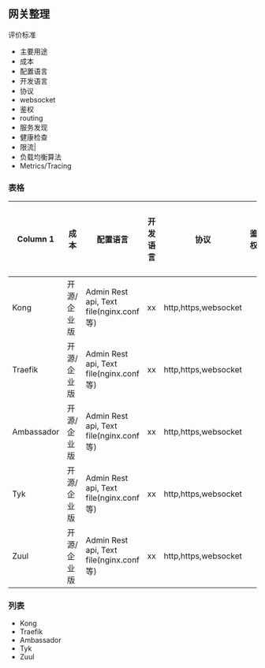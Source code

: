 ## 网关整理
评价标准
- 主要用途
- 成本
- 配置语言
- 开发语言
- 协议
- websocket
- 鉴权
- routing
- 服务发现 
- 健康检查
- 限流|
- 负载均衡算法
- Metrics/Tracing


### 表格

| Column 1 |成本 |配置语言 |开发语言 |协议|鉴权|routing|限流|负载均衡算法|Metrics/Tracing|
| -------- | -------- | -------- |-------- |-------- |-------- |-------- |-------- |-------- |-------- |
|  Kong |开源/企业版|Admin Rest api, Text file(nginx.conf 等)|xx|http,https,websocket||wechat|host,path,method|yes|轮询，哈希|yes|
|  Traefik |开源/企业版|Admin Rest api, Text file(nginx.conf 等)|xx|http,https,websocket||wechat|host,path,method|yes|轮询，哈希|yes|
|  Ambassador |开源/企业版|Admin Rest api, Text file(nginx.conf 等)|xx|http,https,websocket||wechat|host,path,method|yes|轮询，哈希|yes|
|  Tyk  |开源/企业版|Admin Rest api, Text file(nginx.conf 等)|xx|http,https,websocket||wechat|host,path,method|yes|轮询，哈希|yes|
|  Zuul |开源/企业版|Admin Rest api, Text file(nginx.conf 等)|xx|http,https,websocket||wechat|host,path,method|yes|轮询，哈希|yes|

### 列表
* Kong
* Traefik
* Ambassador
* Tyk
* Zuul
